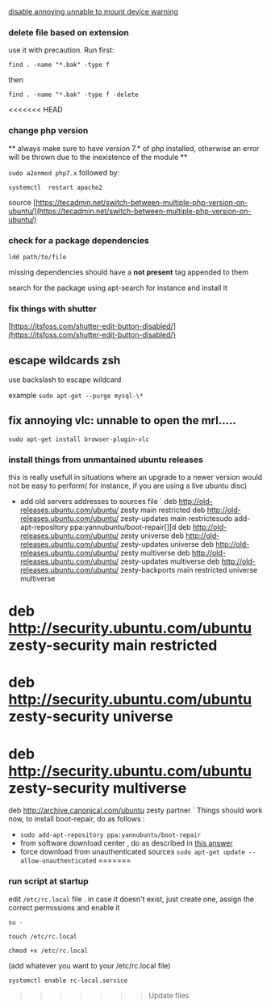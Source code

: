 [disable annoying unnable to mount device warning](https://askubuntu.com/a/191531)


### delete file based on extension

use it with precaution. Run first:

`find . -name "*.bak" -type f`

then

`find . -name "*.bak" -type f -delete`

<<<<<<< HEAD
### change php version 

** always make sure to have version 7.* of php installed, otherwise an error will be thrown due to the inexistence of the module **

`sudo a2enmod php7.x` followed by:

`systemctl  restart apache2`

 source [https://tecadmin.net/switch-between-multiple-php-version-on-ubuntu/](https://tecadmin.net/switch-between-multiple-php-version-on-ubuntu/)


### check for a package dependencies
    ldd path/to/file
missing dependencies should have a __not present__ tag appended to them

search for the package using apt-search for instance and install it
    
### fix things with shutter
[https://itsfoss.com/shutter-edit-button-disabled/](https://itsfoss.com/shutter-edit-button-disabled/)

## escape wildcards zsh
use backslash to escape wildcard

example `sudo apt-get --purge mysql-\*`

## fix annoying vlc: unnable to open the mrl.....

    sudo apt-get install browser-plugin-vlc
    
    
### install things from unmantained ubuntu releases
this is really usefull in situations where an upgrade to a newer version would not be easy to perform( for instance, if you are using a live ubuntu disc)

 - add old servers addresses to sources file
` 
deb http://old-releases.ubuntu.com/ubuntu/ zesty main restricted
deb http://old-releases.ubuntu.com/ubuntu/ zesty-updates main restrictesudo add-apt-repository ppa:yannubuntu/boot-repair[][d
deb http://old-releases.ubuntu.com/ubuntu/ zesty universe
deb http://old-releases.ubuntu.com/ubuntu/ zesty-updates universe
deb http://old-releases.ubuntu.com/ubuntu/ zesty multiverse
deb http://old-releases.ubuntu.com/ubuntu/ zesty-updates multiverse
deb http://old-releases.ubuntu.com/ubuntu/ zesty-backports main restricted universe multiverse
# deb http://security.ubuntu.com/ubuntu zesty-security main restricted
# deb http://security.ubuntu.com/ubuntu zesty-security universe
# deb http://security.ubuntu.com/ubuntu zesty-security multiverse
deb http://archive.canonical.com/ubuntu zesty partner
`
Things should work now, to install boot-repair, do as follows :
- `sudo add-apt-repository ppa:yannubuntu/boot-repair`
- from software download center , do as described in [this answer](https://askubuntu.com/questions/165255/unable-to-install-boot-repair)
- force download from unauthenticated sources `sudo apt-get update --allow-unauthenticated`
=======
### run script at startup

 edit  `/etc/rc.local` file . in case it doesn't exist, just create one, assign the correct permissions and enable it

    su -

    touch /etc/rc.local

    chmod +x /etc/rc.local

(add whatever you want to your /etc/rc.local file)

    systemctl enable rc-local.service


>>>>>>> Update files
